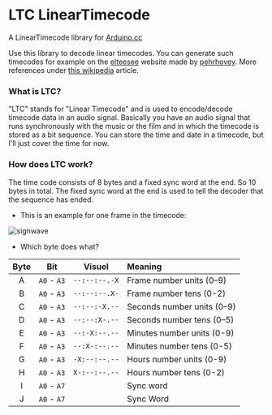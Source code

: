 # LTC LinearTimecode
A LinearTimecode library for [Arduino.cc](https://www.arduino.cc)

Use this library to decode linear timecodes. You can generate such timecodes for example on the [elteesee](https://elteesee.pehrhovey.net) website made by [pehrhovey](http://pehrhovey.net/blog/about/). More references under [this wikipedia](https://en.wikipedia.org/wiki/Linear_timecode) article.

### What is LTC?
"LTC" stands for "Linear Timecode" and is used to encode/decode timecode data in an audio signal. Basically you have an audio signal that runs synchronously with the music or the film and in which the timecode is stored as a bit sequence. You can store the time and date in a timecode, but I'll just cover the time for now.

### How does LTC work?
The time code consists of 8 bytes and a fixed sync word at the end. So 10 bytes in total. The fixed sync word at the end is used to tell the decoder that the sequence has ended.

- This is an example for one frame in the timecode:

![signwave](https://user-images.githubusercontent.com/62719703/187992274-4ab05553-c9b8-472d-beda-67c769e59c40.svg)

- Which byte does what?

Byte    | Bit         | Visuel        | Meaning                    
:---:   |:---:        |:---:          |:---                        
A       | `A0` - `A3` | `--:--:--.-X` | Frame number units (0–9)   
B       | `A0` - `A3` | `--:--:--.X-` | Frame number tens (0-2)    
C       | `A0` - `A3` | `--:--:-X.--` | Seconds number units (0–9) 
D       | `A0` - `A3` | `--:--:X-.--` | Seconds number tens (0–5)  
E       | `A0` - `A3` | `--:-X:--.--` | Minutes number units (0-9) 
F       | `A0` - `A3` | `--:X-:--.--` | Minutes number tens (0-5)  
G       | `A0` - `A3` | `-X:--:--.--` | Hours number units (0-9)   
H       | `A0` - `A3` | `X-:--:--.--` | Hours number tens (0-2)    
I       | `A0` - `A7` |               | Sync word                  
J       | `A0` - `A7` |               | Sync Word                  
